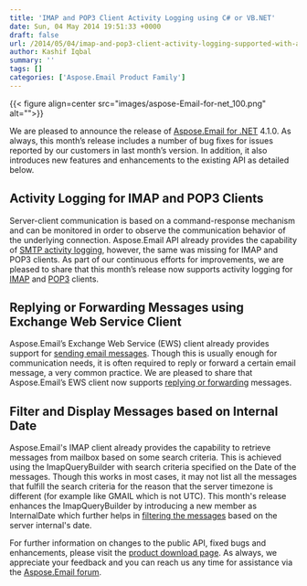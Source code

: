 ```yaml
---
title: 'IMAP and POP3 Client Activity Logging using C# or VB.NET'
date: Sun, 04 May 2014 19:51:33 +0000
draft: false
url: /2014/05/04/imap-and-pop3-client-activity-logging-supported-with-aspose.email-for-.net-4.1.0/
author: Kashif Iqbal
summary: ''
tags: []
categories: ['Aspose.Email Product Family']
---
```




{{< figure align=center src="images/aspose-Email-for-net_100.png" alt="">}}


We are pleased to announce the release of [Aspose.Email for .NET][1] 4.1.0. As always, this month’s release includes a number of bug fixes for issues reported by our customers in last month’s version. In addition, it also introduces new features and enhancements to the existing API as detailed below.

## Activity Logging for IMAP and POP3 Clients

Server-client communication is based on a command-response mechanism and can be monitored in order to observe the communication behavior of the underlying connection. Aspose.Email API already provides the capability of [SMTP activity logging][2], however, the same was missing for IMAP and POP3 clients. As part of our continuous efforts for improvements, we are pleased to share that this month’s release now supports activity logging for [IMAP][3] and [POP3][4] clients.

## Replying or Forwarding Messages using Exchange Web Service Client

Aspose.Email’s Exchange Web Service (EWS) client already provides support for [sending email messages][5]. Though this is usually enough for communication needs, it is often required to reply or forward a certain email message, a very common practice. We are pleased to share that Aspose.Email’s EWS client now supports [replying or forwarding][6] messages.

## Filter and Display Messages based on Internal Date

Aspose.Email's IMAP client already provides the capability to retrieve messages from mailbox based on some search criteria. This is achieved using the ImapQueryBuilder with search criteria specified on the Date of the messages. Though this works in most cases, it may not list all the messages that fulfill the search criteria for the reason that the server timezone is different (for example like GMAIL which is not UTC). This month's release enhances the ImapQueryBuilder by introducing a new member as InternalDate which further helps in [filtering the messages][7] based on the server internal's date.

For further information on changes to the public API, fixed bugs and enhancements, please visit the [product download page][8]. As always, we appreciate your feedback and you can reach us any time for assistance via the [Aspose.Email forum][9].




[1]: https://products.aspose.com/email/net
[2]: https://docs.aspose.com/email/net/utility-features-smtp-client/#smtp-client-activity-logging
[3]: https://docs.aspose.com/email/net/imapclient-activity-logging/
[4]: https://docs.aspose.com/email/net/pop3client-activity-logging/
[5]: https://docs.aspose.com/email/net/working-with-exchange-mailbox-and-messages/#sending-email-messages
[6]: https://docs.aspose.com/email/net/developer-guide/
[7]: https://docs.aspose.com/email/net/filter-messages-from-server-using-imap-client/
[8]: http://downloads.aspose.com/email/net
[9]: http://forum.aspose.com




